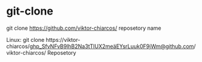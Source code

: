 # git-clone

git clone https://github.com/viktor-chiarcos/ reposetory name

Linux: 
git clone https://viktor-chiarcos/ghp_SfvNFvB9lhB2Na3tTIUX2meäEYsrLuuk0F9jWm@github.com/viktor-chiarcos/ Reposetory